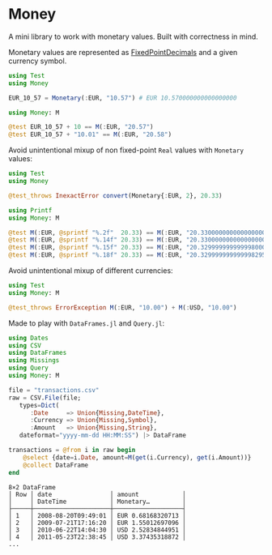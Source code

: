 # Money

A mini library to work with monetary values. Built with correctness in mind.

Monetary values are represented as [FixedPointDecimals](https://github.com/JuliaMath/FixedPointDecimals.jl) and a given currency symbol.

```julia
using Test
using Money

EUR_10_57 = Monetary(:EUR, "10.57") # EUR 10.570000000000000000

using Money: M

@test EUR_10_57 + 10 == M(:EUR, "20.57")
@test EUR_10_57 + "10.01" == M(:EUR, "20.58")
```

Avoid unintentional mixup of non fixed-point `Real` values with `Monetary` values:
```julia
using Test
using Money

@test_throws InexactError convert(Monetary{:EUR, 2}, 20.33)

using Printf
using Money: M

@test M(:EUR, @sprintf "%.2f"  20.33) == M(:EUR, "20.330000000000000000")
@test M(:EUR, @sprintf "%.14f" 20.33) == M(:EUR, "20.330000000000000000")
@test M(:EUR, @sprintf "%.15f" 20.33) == M(:EUR, "20.329999999999998000")
@test M(:EUR, @sprintf "%.18f" 20.33) == M(:EUR, "20.329999999999998295")
```

Avoid unintentional mixup of different currencies:
```julia
using Test
using Money: M

@test_throws ErrorException M(:EUR, "10.00") + M(:USD, "10.00")
```

Made to play with `DataFrames.jl` and `Query.jl`:
```julia
using Dates
using CSV
using DataFrames
using Missings
using Query
using Money: M

file = "transactions.csv"
raw = CSV.File(file;
   types=Dict(
      :Date     => Union{Missing,DateTime},
      :Currency => Union{Missing,Symbol},
      :Amount   => Union{Missing,String},
   dateformat="yyyy-mm-dd HH:MM:SS") |> DataFrame

transactions = @from i in raw begin
    @select {date=i.Date, amount=M(get(i.Currency), get(i.Amount))}
    @collect DataFrame
end
```
```
8×2 DataFrame
│ Row │ date                │ amount            │
│     │ DateTime            │ Monetary…         │
├─────┼─────────────────────┼───────────────────┤
│ 1   │ 2008-08-20T09:49:01 │ EUR 0.68168320713 │
│ 2   │ 2009-07-21T17:16:20 │ EUR 1.55012697096 │
│ 3   │ 2010-06-22T14:04:30 │ USD 2.52834844951 │
│ 4   │ 2011-05-23T22:38:45 │ USD 3.37435318872 │
...
```
